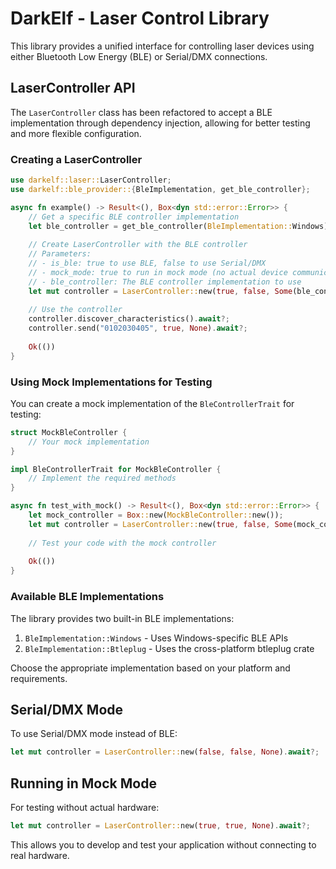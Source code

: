 # DarkElf - Laser Control Library

This library provides a unified interface for controlling laser devices using either Bluetooth Low Energy (BLE) or Serial/DMX connections.

## LaserController API

The `LaserController` class has been refactored to accept a BLE implementation through dependency injection, allowing for better testing and more flexible configuration.

### Creating a LaserController

```rust
use darkelf::laser::LaserController;
use darkelf::ble_provider::{BleImplementation, get_ble_controller};

async fn example() -> Result<(), Box<dyn std::error::Error>> {
    // Get a specific BLE controller implementation
    let ble_controller = get_ble_controller(BleImplementation::Windows).await?;
    
    // Create LaserController with the BLE controller
    // Parameters:
    // - is_ble: true to use BLE, false to use Serial/DMX
    // - mock_mode: true to run in mock mode (no actual device communication)
    // - ble_controller: The BLE controller implementation to use
    let mut controller = LaserController::new(true, false, Some(ble_controller)).await?;
    
    // Use the controller
    controller.discover_characteristics().await?;
    controller.send("0102030405", true, None).await?;
    
    Ok(())
}
```

### Using Mock Implementations for Testing

You can create a mock implementation of the `BleControllerTrait` for testing:

```rust
struct MockBleController {
    // Your mock implementation
}

impl BleControllerTrait for MockBleController {
    // Implement the required methods
}

async fn test_with_mock() -> Result<(), Box<dyn std::error::Error>> {
    let mock_controller = Box::new(MockBleController::new());
    let mut controller = LaserController::new(true, false, Some(mock_controller)).await?;
    
    // Test your code with the mock controller
    
    Ok(())
}
```

### Available BLE Implementations

The library provides two built-in BLE implementations:

1. `BleImplementation::Windows` - Uses Windows-specific BLE APIs
2. `BleImplementation::Btleplug` - Uses the cross-platform btleplug crate

Choose the appropriate implementation based on your platform and requirements.

## Serial/DMX Mode

To use Serial/DMX mode instead of BLE:

```rust
let mut controller = LaserController::new(false, false, None).await?;
```

## Running in Mock Mode

For testing without actual hardware:

```rust
let mut controller = LaserController::new(true, true, None).await?;
```

This allows you to develop and test your application without connecting to real hardware.
